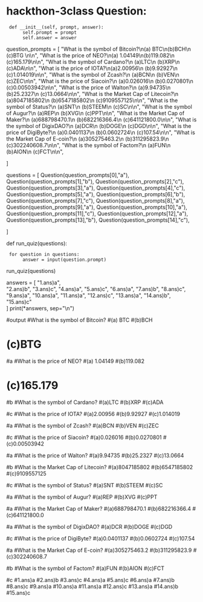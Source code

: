 # hackthon-3class Question:
     def __init__(self, prompt, answer):
          self.prompt = prompt
          self.answer = answer

question_prompts = [
     "What is the symbol of Bitcoin?\n(a) BTC\n(b)BCH\n (c)BTG \n\n",
     "What is the price of NEO?\n(a) 1.04149\n(b)119.082\n (c)165.179\n\n",
     "What is the symbol of Cardano?\n (a)LTC\n (b)XRP\n (c)ADA\n\n",
     "What is the price of IOTA?\n(a)2.00956\n (b)9.92927\n (c)1.014019\n\n",
     "What is the symbol of Zcash?\n (a)BCN\n (b)VEN\n (c)ZEC\n\n",
     "What is the price of Siacoin?\n (a)0.026016\n (b)0.0270801\n (c)0.00503942\n\n",
     "What is the price of Walton?\n (a)9.94735\n (b)25.2327\n (c)13.0664\n\n",
     "What is the Market Cap of Litecoin?\n (a)8047185802\n (b)6547185802\n (c)9109557125\n\n",
     "What is the symbol of Status?\n (a)SNT\n (b)STEEM\n (c)SC\n\n",
     "What is the symbol of Augur?\n (a)REP\n (b)XVG\n (c)PPT\n\n",
     "What is the Market Cap of Maker?\n (a)688798470.1\n (b)682216366.4\n (c)641121800.0\n\n",
     "What is the symbol of DigixDAO?\n (a)DCR\n (b)DOGE\n (c)DGD\n\n",
     "What is the price of DigiByte?\n (a)0.0401137\n (b)0.0602724\n (c)107.54\n\n",
     "What is the Market Cap of E-coin?\n (a)305275463.2\n (b)311295823.9\n (c)302240608.7\n\n",
     "What is the symbol of Factom?\n (a)FUN\n (b)AION\n (c)FCT\n\n",


]

questions = [
   Question(question_prompts[0],"a"),
   Question(question_prompts[1],"b"),
   Question(question_prompts[2],"c"),
   Question(question_prompts[3],"a"),
   Question(question_prompts[4],"c"),
   Question(question_prompts[5],"a"),
   Question(question_prompts[6],"b"),
   Question(question_prompts[7],"c"),
   Question(question_prompts[8],"a"),
   Question(question_prompts[9],"a"),
   Question(question_prompts[10],"a"),
   Question(question_prompts[11],"c"),
   Question(question_prompts[12],"a"),
   Question(question_prompts[13],"b"),
   Question(question_prompts[14],"c"),  
     
     
]

def run_quiz(questions):
    
     for question in questions:
          answer = input(question.prompt) 
                           
          
      
run_quiz(questions)

answers = [
           "1.ans)a",  
           "2.ans)b", 
           "3.ans)c", 
           "4.ans)a", 
           "5.ans)c", 
           "6.ans)a", 
           "7.ans)b", 
           "8.ans)c", 
           "9.ans)a", 
           "10.ans)a", 
           "11.ans)a",
           "12.ans)c",
           "13.ans)a",
           "14.ans)b",
           "15.ans)c"  
         ]
print(*answers, sep="\n")



#output
#What is the symbol of Bitcoin?
#(a) BTC
#(b)BCH
# (c)BTG 

#a
#What is the price of NEO?
#(a) 1.04149
#(b)119.082
# (c)165.179

#b
#What is the symbol of Cardano?
#(a)LTC
#(b)XRP
#(c)ADA

#c
#What is the price of IOTA?
#(a)2.00956
#(b)9.92927
#(c)1.014019

#a
#What is the symbol of Zcash?
#(a)BCN
#(b)VEN
#(c)ZEC

#c
#What is the price of Siacoin?
#(a)0.026016
#(b)0.0270801
#(c)0.00503942

#a
#What is the price of Walton?
#(a)9.94735
#(b)25.2327
#(c)13.0664

#b
#What is the Market Cap of Litecoin?
#(a)8047185802
#(b)6547185802
#(c)9109557125

#c
#What is the symbol of Status?
#(a)SNT
#(b)STEEM
#(c)SC

#a
#What is the symbol of Augur?
#(a)REP
#(b)XVG
#(c)PPT

#a
#What is the Market Cap of Maker?
#(a)688798470.1
#(b)682216366.4
#(c)641121800.0

#a
#What is the symbol of DigixDAO?
#(a)DCR
#(b)DOGE
#(c)DGD

#c
#What is the price of DigiByte?
#(a)0.0401137
#(b)0.0602724
#(c)107.54

#a
#What is the Market Cap of E-coin?
#(a)305275463.2
#(b)311295823.9
#(c)302240608.7

#b
#What is the symbol of Factom?
#(a)FUN
#(b)AION
#(c)FCT

#c
#1.ans)a
#2.ans)b
#3.ans)c
#4.ans)a
#5.ans)c
#6.ans)a
#7.ans)b
#8.ans)c
#9.ans)a
#10.ans)a
#11.ans)a
#12.ans)c
#13.ans)a
#14.ans)b
#15.ans)c
